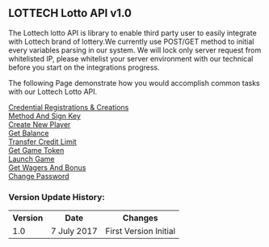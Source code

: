 ## **LOTTECH Lotto API v1.0**

The Lottech lotto API is library to enable third party user to easily integrate with Lottech brand of lottery.We currently use POST/GET method to initial every variables parsing in our system. We will lock only server request from whitelisted IP, please whitelist your server environment with our technical before you start on the integrations progress.

The following Page demonstrate how you would accomplish common tasks with our Lottech Lotto API.

[Credential Registrations & Creations](https://github.com/animatorx999/lottoAPI/wiki/1.-Credential-Registrations--&-Creations) <br>
[Method And Sign Key](https://github.com/animatorx999/lottoAPI/wiki/2.-Method-And-Sign-Key) <br>
[Create New Player](https://github.com/animatorx999/lottoAPI/wiki/3.-Create-New-Player) <br>
[Get Balance](https://github.com/animatorx999/lottoAPI/wiki/4.-Get-Balance) <br>
[Transfer Credit Limit](https://github.com/animatorx999/lottoAPI/wiki/5.-Transfer-Credit-Limit) <br>
[Get Game Token](https://github.com/animatorx999/lottoAPI/wiki/6.-Get-Game-Token) <br>
[Launch Game](https://github.com/animatorx999/lottoAPI/wiki/7.-Launch-Game) <br>
[Get Wagers And Bonus](https://github.com/animatorx999/lottoAPI/wiki/8.-Get-Wagers-And-Bonus) <br>
[Change Password](https://github.com/animatorx999/lottoAPI/wiki/9.-Change-Password) <br>
### Version Update History:
<table>
<tr><th>Version</th><th>Date</th><th>Changes</th></tr>
<tr><td>1.0</td><td>7 July 2017</td><td>First Version Initial</td></tr>
</table>
